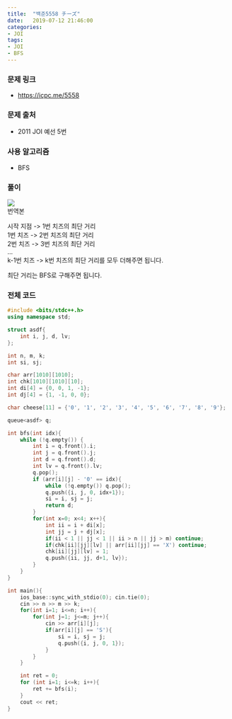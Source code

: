 ```yaml
---
title:  "백준5558 チーズ"
date:   2019-07-12 21:46:00
categories:
- JOI
tags:
- JOI
- BFS
---
```


### 문제 링크
* https://icpc.me/5558

### 문제 출처
* 2011 JOI 예선 5번

### 사용 알고리즘
* BFS

### 풀이
<img src = "https://i.imgur.com/9KA9DN3.png"><br>
번역본

시작 지점 -> 1번 치즈의 최단 거리<br>
1번 치즈 -> 2번 치즈의 최단 거리<br>
2번 치즈 -> 3번 치즈의 최단 거리<br>
...<br>
k-1번 치즈 -> k번 치즈의 최단 거리를 모두 더해주면 됩니다.

최단 거리는 BFS로 구해주면 됩니다.

### 전체 코드
```cpp
#include <bits/stdc++.h>
using namespace std;

struct asdf{
	int i, j, d, lv;
};

int n, m, k;
int si, sj;

char arr[1010][1010];
int chk[1010][1010][10];
int di[4] = {0, 0, 1, -1};
int dj[4] = {1, -1, 0, 0};

char cheese[11] = {'0', '1', '2', '3', '4', '5', '6', '7', '8', '9'};

queue<asdf> q;

int bfs(int idx){
    while (!q.empty()) {
    	int i = q.front().i;
    	int j = q.front().j;
    	int d = q.front().d;
    	int lv = q.front().lv;
		q.pop();
        if (arr[i][j] - '0' == idx){
            while (!q.empty()) q.pop();
            q.push({i, j, 0, idx+1});
            si = i, sj = j;
            return d;
        }
        for(int x=0; x<4; x++){
        	int ii = i + di[x];
        	int jj = j + dj[x];
        	if(ii < 1 || jj < 1 || ii > n || jj > m) continue;
        	if(chk[ii][jj][lv] || arr[ii][jj] == 'X') continue;
        	chk[ii][jj][lv] = 1;
        	q.push({ii, jj, d+1, lv});
		}
    }
}

int main(){
	ios_base::sync_with_stdio(0); cin.tie(0);
	cin >> n >> m >> k;
	for(int i=1; i<=n; i++){
		for(int j=1; j<=m; j++){
			cin >> arr[i][j];
			if(arr[i][j] == 'S'){
				si = i, sj = j;
				q.push({i, j, 0, 1});
			}
		}
	}

    int ret = 0;
    for (int i=1; i<=k; i++){
        ret += bfs(i);
    }
    cout << ret;
}
```
